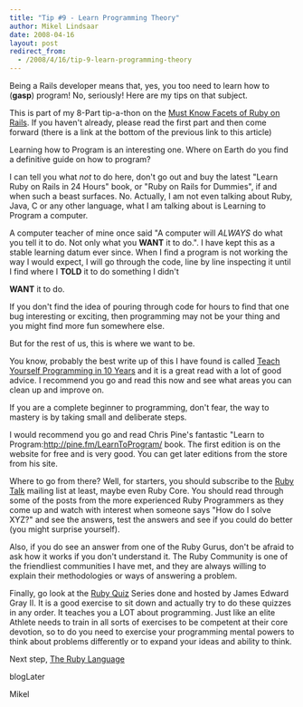 ```yaml
---
title: "Tip #9 - Learn Programming Theory"
author: Mikel Lindsaar
date: 2008-04-16
layout: post
redirect_from:
  - /2008/4/16/tip-9-learn-programming-theory
---
```

Being a Rails developer means that, yes, you too need to learn how to
(**gasp**) program! No, seriously! Here are my tips on that subject.

This is part of my 8-Part tip-a-thon on the [Must Know Facets of Ruby on
Rails](http://www.lindsaar.net/2008/4/17/tip-8-how-learn-ruby-on-rails).
If you haven't already, please read the first part and then come forward
(there is a link at the bottom of the previous link to this article)

Learning how to Program is an interesting one. Where on Earth do you
find a definitive guide on how to program?

I can tell you what *not* to do here, don't go out and buy the latest
"Learn Ruby on Rails in 24 Hours" book, or "Ruby on Rails for Dummies",
if and when such a beast surfaces. No. Actually, I am not even talking
about Ruby, Java, C or any other language, what I am talking about is
Learning to Program a computer.

A computer teacher of mine once said "A computer will *ALWAYS* do what
you tell it to do. Not only what you **WANT** it to do.". I have kept
this as a stable learning datum ever since. When I find a program is not
working the way I would expect, I will go through the code, line by line
inspecting it until I find where I **TOLD** it to do something I didn't

**WANT** it to do.

If you don't find the idea of pouring through code for hours to find
that one bug interesting or exciting, then programming may not be your
thing and you might find more fun somewhere else.

But for the rest of us, this is where we want to be.

You know, probably the best write up of this I have found is called
[Teach Yourself Programming in 10 Years](http://norvig.com/21-days.html)
and it is a great read with a lot of good advice. I recommend you go and
read this now and see what areas you can clean up and improve on.

If you are a complete beginner to programming, don't fear, the way to
mastery is by taking small and deliberate steps.

I would recommend you go and read Chris Pine's fantastic "Learn to
Program:http://pine.fm/LearnToProgram/ book. The first edition is on the
website for free and is very good. You can get later editions from the
store from his site.

Where to go from there? Well, for starters, you should subscribe to the
[Ruby Talk](http://www2.ruby-lang.org/en/20020104.html) mailing list at
least, maybe even Ruby Core. You should read through some of the posts
from the more experienced Ruby Programmers as they come up and watch
with interest when someone says "How do I solve XYZ?" and see the
answers, test the answers and see if you could do better (you might
surprise yourself).

Also, if you do see an answer from one of the Ruby Gurus, don't be
afraid to ask how it works if you don't understand it. The Ruby
Community is one of the friendliest communities I have met, and they are
always willing to explain their methodologies or ways of answering a
problem.

Finally, go look at the [Ruby Quiz](http://www.rubyquiz.com/) Series
done and hosted by James Edward Gray II. It is a good exercise to sit
down and actually try to do these quizzes in any order. It teaches you a
LOT about programming. Just like an elite Athlete needs to train in all
sorts of exercises to be competent at their core devotion, so to do you
need to exercise your programming mental powers to think about problems
differently or to expand your ideas and ability to think.

Next step, [The Ruby
Language](http://lindsaar.net/2008/4/18/tip-10-the-ruby-language)

blogLater

Mikel

